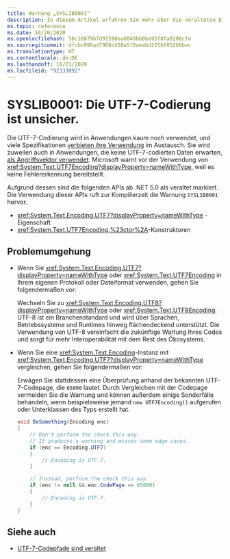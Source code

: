 ```yaml
---
title: Warnung „SYSLIB0001“
description: In diesem Artikel erfahren Sie mehr über die veralteten Elemente, die zur Kompilierzeit die Warnung „SYSLIB0001“ generieren.
ms.topic: reference
ms.date: 10/20/2020
ms.openlocfilehash: 58c16879b7d91598ea0848bb0ba95f8fa0200cfe
ms.sourcegitcommit: dfcbc096ad7908cd58a5f0aeabd2256f05266bac
ms.translationtype: HT
ms.contentlocale: de-DE
ms.lasthandoff: 10/21/2020
ms.locfileid: "92333092"
---
```

# <a name="syslib0001-the-utf-7-encoding-is-insecure"></a>SYSLIB0001: Die UTF-7-Codierung ist unsicher.

Die UTF-7-Codierung wird in Anwendungen kaum noch verwendet, und viele Spezifikationen [verbieten ihre Verwendung](https://security.stackexchange.com/a/68609/3573) im Austausch. Sie wird zuweilen auch in Anwendungen, die keine UTF-7-codierten Daten erwarten, [als Angriffsvektor verwendet](https://cve.mitre.org/cgi-bin/cvekey.cgi?keyword=utf-7). Microsoft warnt vor der Verwendung von <xref:System.Text.UTF7Encoding?displayProperty=nameWithType>, weil es keine Fehlererkennung bereitstellt.

Aufgrund dessen sind die folgenden APIs ab .NET 5.0 als veraltet markiert. Die Verwendung dieser APIs ruft zur Kompilierzeit die Warnung `SYSLIB0001` hervor.

- <xref:System.Text.Encoding.UTF7?displayProperty=nameWithType> -Eigenschaft
- <xref:System.Text.UTF7Encoding.%23ctor%2A>-Konstruktoren

## <a name="workarounds"></a>Problemumgehung

- Wenn Sie <xref:System.Text.Encoding.UTF7?displayProperty=nameWithType> oder <xref:System.Text.UTF7Encoding> in Ihrem eigenen Protokoll oder Dateiformat verwenden, gehen Sie folgendermaßen vor:

  Wechseln Sie zu <xref:System.Text.Encoding.UTF8?displayProperty=nameWithType> oder <xref:System.Text.UTF8Encoding>. UTF-8 ist ein Branchenstandard und wird über Sprachen, Betriebssysteme und Runtimes hinweg flächendeckend unterstützt. Die Verwendung von UTF-8 vereinfacht die zukünftige Wartung Ihres Codes und sorgt für mehr Interoperabilität mit dem Rest des Ökosystems.

- Wenn Sie eine <xref:System.Text.Encoding>-Instanz mit <xref:System.Text.Encoding.UTF7?displayProperty=nameWithType> vergleichen, gehen Sie folgendermaßen vor:

  Erwägen Sie stattdessen eine Überprüfung anhand der bekannten UTF-7-Codepage, die `65000` lautet. Durch Vergleichen mit der Codepage vermeiden Sie die Warnung und können außerdem einige Sonderfälle behandeln, wenn beispielsweise jemand `new UTF7Encoding()` aufgerufen oder Unterklassen des Typs erstellt hat.

  ```csharp
  void DoSomething(Encoding enc)
  {
      // Don't perform the check this way.
      // It produces a warning and misses some edge cases.
      if (enc == Encoding.UTF7)
      {
          // Encoding is UTF-7.
      }

      // Instead, perform the check this way.
      if (enc != null && enc.CodePage == 65000)
      {
          // Encoding is UTF-7.
      }
  }
  ```

## <a name="see-also"></a>Siehe auch

- [UTF-7-Codepfade sind veraltet](3.1-5.0.md#utf-7-code-paths-are-obsolete)
